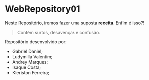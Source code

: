 # WebRepository01

Neste Repositório, iremos fazer uma suposta __receita__. Enfim é isso?!

> Contém surtos, desavenças e confusão.

Repositório desenvolvido por:
- Gabriel Daniel;
- Ludymilla Valentim;
- Andrey Marques;
- Isaque Costa;
- Kleriston Ferreira;